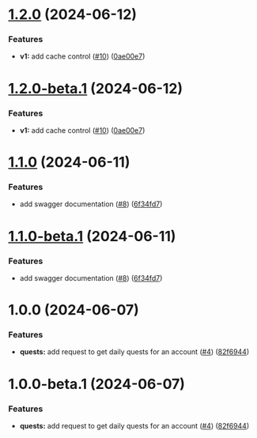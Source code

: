 # [1.2.0](https://github.com/agoralabs-sh/kibisis-api/compare/v1.1.0...v1.2.0) (2024-06-12)


### Features

* **v1:** add cache control ([#10](https://github.com/agoralabs-sh/kibisis-api/issues/10)) ([0ae00e7](https://github.com/agoralabs-sh/kibisis-api/commit/0ae00e71086bc5158230924ec734d0212ecefd8d))

# [1.2.0-beta.1](https://github.com/agoralabs-sh/kibisis-api/compare/v1.1.0...v1.2.0-beta.1) (2024-06-12)


### Features

* **v1:** add cache control ([#10](https://github.com/agoralabs-sh/kibisis-api/issues/10)) ([0ae00e7](https://github.com/agoralabs-sh/kibisis-api/commit/0ae00e71086bc5158230924ec734d0212ecefd8d))

# [1.1.0](https://github.com/agoralabs-sh/kibisis-api/compare/v1.0.0...v1.1.0) (2024-06-11)


### Features

* add swagger documentation ([#8](https://github.com/agoralabs-sh/kibisis-api/issues/8)) ([6f34fd7](https://github.com/agoralabs-sh/kibisis-api/commit/6f34fd7c5dbd6b9a61abf1dd7eec7bd077d3c741))

# [1.1.0-beta.1](https://github.com/agoralabs-sh/kibisis-api/compare/v1.0.0...v1.1.0-beta.1) (2024-06-11)


### Features

* add swagger documentation ([#8](https://github.com/agoralabs-sh/kibisis-api/issues/8)) ([6f34fd7](https://github.com/agoralabs-sh/kibisis-api/commit/6f34fd7c5dbd6b9a61abf1dd7eec7bd077d3c741))

# 1.0.0 (2024-06-07)


### Features

* **quests:** add request to get daily quests for an account ([#4](https://github.com/agoralabs-sh/kibisis-api/issues/4)) ([82f6944](https://github.com/agoralabs-sh/kibisis-api/commit/82f69447b0651b6ff55360cdcda3c0f1e12088cf))

# 1.0.0-beta.1 (2024-06-07)


### Features

* **quests:** add request to get daily quests for an account ([#4](https://github.com/agoralabs-sh/kibisis-api/issues/4)) ([82f6944](https://github.com/agoralabs-sh/kibisis-api/commit/82f69447b0651b6ff55360cdcda3c0f1e12088cf))
